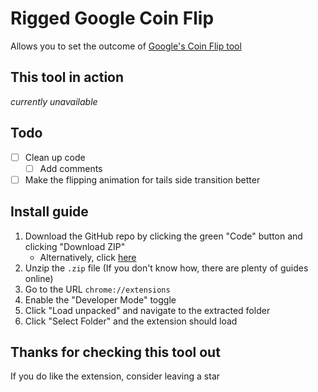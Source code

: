# Rigged Google Coin Flip
Allows you to set the outcome of [Google's Coin Flip tool](https://www.google.com/search?q=google%20coin%20flip)

## This tool in action
<i>currently unavailable</i>

## Todo
* [ ] Clean up code
    * [ ] Add comments
* [ ] Make the flipping animation for tails side transition better

## Install guide
1. Download the GitHub repo by clicking the green "Code" button and clicking "Download ZIP"
    * Alternatively, click [here](https://github.com/Whitelisted1/Google-Coin-Flip-Rigger/archive/refs/heads/main.zip)
2. Unzip the `.zip` file (If you don't know how, there are plenty of guides online)
3. Go to the URL `chrome://extensions`
4. Enable the "Developer Mode" toggle
5. Click "Load unpacked" and navigate to the extracted folder
6. Click "Select Folder" and the extension should load

## Thanks for checking this tool out
If you do like the extension, consider leaving a star